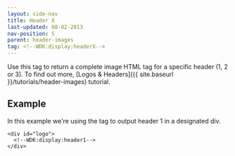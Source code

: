```yaml
---
layout: side-nav
title: Header X
last-updated: 08-02-2013
nav-position: 5
parent: header-images
tag: <!--WDK:display:headerX-->
---
```


Use this tag to return a complete image HTML tag for a specific header (1, 2 or 3). To find out more, [Logos & Headers]({{ site.baseurl }}/tutorials/header-images) tutorial.

## Example

In this example we're using the tag to output header 1 in a designated div.

~~~
<div id="logo">
  <!--WDK:display:header1-->
</div>
~~~